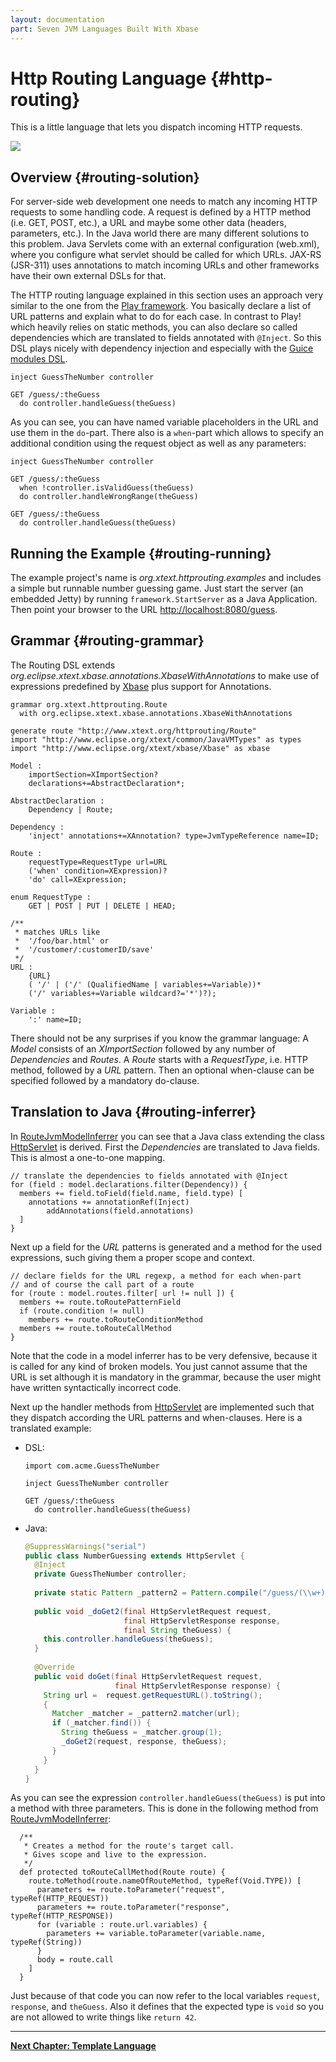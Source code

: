 ```yaml
---
layout: documentation
part: Seven JVM Languages Built With Xbase
---
```


# Http Routing Language {#http-routing}

This is a little language that lets you dispatch incoming HTTP requests.

![](images/httprouting_screenshot.png)

## Overview {#routing-solution}

For server-side web development one needs to match any incoming HTTP requests to some handling code. A request is defined by a HTTP method (i.e. GET, POST, etc.), a URL and maybe some other data (headers, parameters, etc.). In the Java world there are many different solutions to this problem. Java Servlets come with an external configuration (web.xml), where you configure what servlet should be called for which URLs. JAX-RS (JSR-311) uses annotations to match incoming URLs and other frameworks have their own external DSLs for that.

The HTTP routing language explained in this section uses an approach very similar to the one from the [Play framework](http://playframework.org). You basically declare a list of URL patterns and explain what to do for each case. In contrast to Play! which heavily relies on static methods, you can also declare so called dependencies which are translated to fields annotated with `@Inject`. So this DSL plays nicely with dependency injection and especially with the [Guice modules DSL](205_guice.html).

```routing
inject GuessTheNumber controller

GET /guess/:theGuess
  do controller.handleGuess(theGuess)
```

As you can see, you can have named variable placeholders in the URL and use them in the `do`-part. There also is a `when`-part which allows to specify an additional condition using the request object as well as any parameters:

```routing
inject GuessTheNumber controller

GET /guess/:theGuess
  when !controller.isValidGuess(theGuess)
  do controller.handleWrongRange(theGuess)

GET /guess/:theGuess
  do controller.handleGuess(theGuess)
```

## Running the Example {#routing-running}

The example project's name is *org.xtext.httprouting.examples* and includes a simple but runnable number guessing game. Just start the server (an embedded Jetty) by running `framework.StartServer` as a Java Application. Then point your browser to the URL [http://localhost:8080/guess](http://localhost:8080/guess).

## Grammar {#routing-grammar}

The Routing DSL extends *org.eclipse.xtext.xbase.annotations.XbaseWithAnnotations* to make use of expressions predefined by [Xbase](305_xbase.html#xbase-expressions) plus support for Annotations. 

```xtext
grammar org.xtext.httprouting.Route 
  with org.eclipse.xtext.xbase.annotations.XbaseWithAnnotations

generate route "http://www.xtext.org/httprouting/Route"
import "http://www.eclipse.org/xtext/common/JavaVMTypes" as types
import "http://www.eclipse.org/xtext/xbase/Xbase" as xbase

Model :
	importSection=XImportSection?
	declarations+=AbstractDeclaration*;

AbstractDeclaration :
	Dependency | Route;

Dependency :
	'inject' annotations+=XAnnotation? type=JvmTypeReference name=ID;

Route :
	requestType=RequestType url=URL 
	('when' condition=XExpression)? 
	'do' call=XExpression;

enum RequestType :
	GET | POST | PUT | DELETE | HEAD;

/**
 * matches URLs like 
 * 	'/foo/bar.html' or 
 * 	'/customer/:customerID/save'
 */
URL :
	{URL} 
	( '/' | ('/' (QualifiedName | variables+=Variable))* 
	('/' variables+=Variable wildcard?='*')?);

Variable :
	':' name=ID;
```

There should not be any surprises if you know the grammar language: A *Model* consists of an *XImportSection* followed by any number of *Dependencies* and *Routes*. A *Route* starts with a *RequestType*, i.e. HTTP method, followed by a *URL* pattern. Then an optional when-clause can be specified followed by a mandatory do-clause.

## Translation to Java {#routing-inferrer}

In [RouteJvmModelInferrer]({{site.src.sevenlang}}/languages/org.xtext.httprouting/src/org/xtext/httprouting/jvmmodel/RouteJvmModelInferrer.xtend) you can see that a Java class extending the class [HttpServlet]({{site.javadoc.javaee}}/javax/servlet/http/HttpServlet.html) is derived. First the *Dependencies* are translated to Java fields. This is almost a one-to-one mapping.

```xtend
// translate the dependencies to fields annotated with @Inject
for (field : model.declarations.filter(Dependency)) {
  members += field.toField(field.name, field.type) [
    annotations += annotationRef(Inject)
		addAnnotations(field.annotations)
  ]
}
```

Next up a field for the *URL* patterns is generated and a method for the used expressions, such giving them a proper scope and context.

```xtend
// declare fields for the URL regexp, a method for each when-part 
// and of course the call part of a route
for (route : model.routes.filter[ url != null ]) {
  members += route.toRoutePatternField
  if (route.condition != null)
    members += route.toRouteConditionMethod
  members += route.toRouteCallMethod
}
```

Note that the code in a model inferrer has to be very defensive, because it is called for any kind of broken models. You just cannot assume that the URL is set although it is mandatory in the grammar, because the user might have written syntactically incorrect code.

Next up the handler methods from [HttpServlet]({{site.javadoc.javaee}}/javax/servlet/http/HttpServlet.html) are implemented such that they dispatch according the URL patterns and when-clauses. Here is a translated example:

*   DSL:
    
    ```routing
    import com.acme.GuessTheNumber
    
    inject GuessTheNumber controller
    
    GET /guess/:theGuess
      do controller.handleGuess(theGuess)
    ```
*   Java:
    
    ```java
    @SuppressWarnings("serial")
    public class NumberGuessing extends HttpServlet {
      @Inject
      private GuessTheNumber controller;
      
      private static Pattern _pattern2 = Pattern.compile("/guess/(\\w+)");
      
      public void _doGet2(final HttpServletRequest request, 
                          final HttpServletResponse response, 
                          final String theGuess) {
        this.controller.handleGuess(theGuess);
      }
      
      @Override
      public void doGet(final HttpServletRequest request, 
                        final HttpServletResponse response) {
        String url =  request.getRequestURL().toString();
        {
          Matcher _matcher = _pattern2.matcher(url);
          if (_matcher.find()) {
            String theGuess = _matcher.group(1);
            _doGet2(request, response, theGuess);
          }
        }
      }
    }
    ```

As you can see the expression `controller.handleGuess(theGuess)` is put into a method with three parameters. This is done in the following method from [RouteJvmModelInferrer]({{site.src.sevenlang}}/languages/org.xtext.httprouting/src/org/xtext/httprouting/jvmmodel/RouteJvmModelInferrer.xtend):

```xtend
  /**
   * Creates a method for the route's target call.
   * Gives scope and live to the expression.
   */
  def protected toRouteCallMethod(Route route) {
    route.toMethod(route.nameOfRouteMethod, typeRef(Void.TYPE)) [
      parameters += route.toParameter("request",  typeRef(HTTP_REQUEST))
      parameters += route.toParameter("response", typeRef(HTTP_RESPONSE))
      for (variable : route.url.variables) {
        parameters += variable.toParameter(variable.name, typeRef(String))
      }
      body = route.call
    ]
  }
```

Just because of that code you can now refer to the local variables `request`, `response`, and `theGuess`. Also it defines that the expected type is `void` so you are not allowed to write things like `return 42`. 

---

**[Next Chapter: Template Language](207_template.html)**